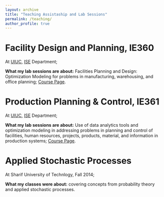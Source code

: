 ```yaml
---
layout: archive
title: "Teaching Assistaship and Lab Sessions"
permalink: /teaching/
author_profile: true
---
```


# Facility Design and Planning, IE360

At [UIUC](https://illinois.edu/), [ISE](https://ise.illinois.edu/) Department;

**What my lab sessions are about:** Facilities Planning and Design: Optimization Modeling for problems in manufacturing, warehousing, and office planning; [Course Page](https://rezaym.github.io/teaching/IE360/).

# Production Planning & Control, IE361

At [UIUC](https://illinois.edu/), [ISE](https://ise.illinois.edu/) Department;

**What my lab sessions are about:** Use of data analytics tools and optimization modeling in addressing problems in planning and control of facilities, human resources, projects, products, material, and information in production systems; [Course Page](https://compass2g.illinois.edu/webapps/blackboard/content/listContentEditable.jsp?content_id=_3591193_1&course_id=_42621_1).

# Applied Stochastic Processes

At Sharif University of Technlogy, Fall 2014; 

**What my classes were about:** covering concepts from probability theory and applied stochastic processes.
